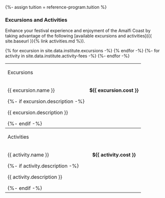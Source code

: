 {%- assign tuition = reference-program.tuition %}

### Excursions and Activities

Enhance your festival experience and enjoyment of the Amalfi Coast by taking advantage of the following [available excursions and activities]({{ site.baseurl }}{% link activities.md %}).

<table>
    <tbody>
        <tr class="header"><td colspan="2"><p>Excursions</p></td></tr>
{% for excursion in site.data.institute.excursions -%}
        <tr>
            <td>
                <p class="name">{{ excursion.name }}</p>
                {%- if excursion.description -%}
                <p class="description">{{ excursion.description }}</p>
                {%- endif -%}
            </td><td class="cost" align="center" valign="top"><p><strong>${{ excursion.cost }}</strong></p></td></tr>
{% endfor -%}
    </tbody>
    <tbody>
        <tr class="header"><td colspan="2"><p>Activities</p></td></tr>
{%- for activity in site.data.institute.activity-fees -%}
        <tr>
            <td>
                <p class="name">{{ activity.name }}</p>
                {%- if activity.description -%}
                <p class="description">{{ activity.description }}</p>
                {%- endif -%}
            </td>
            <td class="cost" align="center" valign="top"><p><strong>${{ activity.cost }}</strong></p></td></tr>
{%- endfor -%}
    </tbody>
</table>